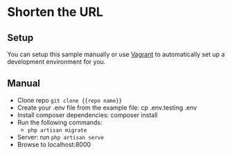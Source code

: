 # Shorten the URL

## Setup
You can setup this sample manually or use [Vagrant](https://www.vagrantup.com/) to automatically set up a development environment for you.

## Manual
* Clone repo ```git clone {{repo name}}```
* Create your .env file from the example file: cp .env.testing .env
* Install composer dependencies: composer install
* Run the following commands:
  * ```php artisan migrate```
* Server: run ```php artisan serve```
* Browse to localhost:8000
